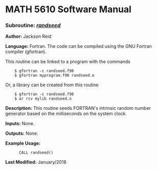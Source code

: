 # MATH 5610 Software Manual

### Subroutine: [_randseed_](../randseed.f90)

**Author:** Jackson Reid

**Language:** Fortran. The code can be compiled using the GNU Fortran compiler (gfortran).

This routine can be linked to a program with the commands
```
    $ gfortran -c randseed.f90
    $ gfortran myprogram.f90 randseed.o
```

Or, a library can be created from this routine

```
    $ gfortran -c randseed.f90
    $ ar rcv mylib randseed.o
```

**Description:** This routine seeds FORTRAN's intrinsic random number generator based on the milliseconds on the system clock.

**Inputs:** None.

**Outputs:** None.

**Example Usage:** 

```
      CALL randseed()
```
**Last Modified:** January/2018